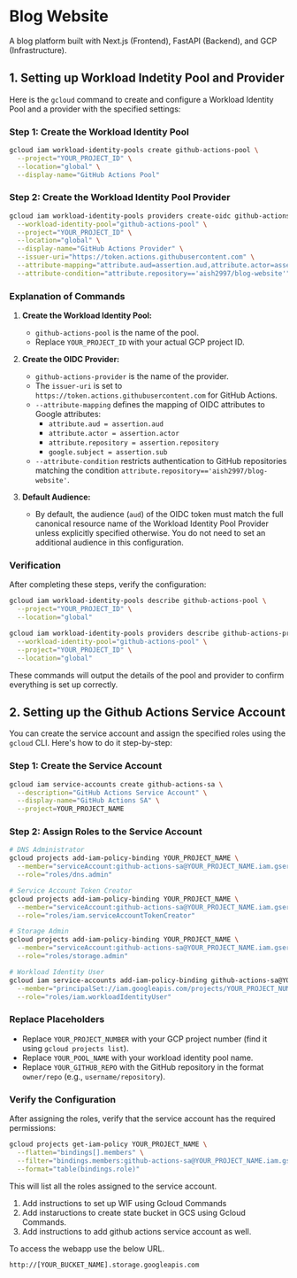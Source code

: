 # Blog Website

A blog platform built with Next.js (Frontend), FastAPI (Backend), and GCP (Infrastructure).

## 1. Setting up Workload Indetity Pool and Provider

Here is the `gcloud` command to create and configure a Workload Identity Pool and a provider with the specified settings:

### Step 1: Create the Workload Identity Pool
```bash
gcloud iam workload-identity-pools create github-actions-pool \
  --project="YOUR_PROJECT_ID" \
  --location="global" \
  --display-name="GitHub Actions Pool"
```

### Step 2: Create the Workload Identity Pool Provider
```bash
gcloud iam workload-identity-pools providers create-oidc github-actions-provider \
  --workload-identity-pool="github-actions-pool" \
  --project="YOUR_PROJECT_ID" \
  --location="global" \
  --display-name="GitHub Actions Provider" \
  --issuer-uri="https://token.actions.githubusercontent.com" \
  --attribute-mapping="attribute.aud=assertion.aud,attribute.actor=assertion.actor,attribute.repository=assertion.repository,google.subject=assertion.sub" \
  --attribute-condition="attribute.repository=='aish2997/blog-website'"
```

### Explanation of Commands
1. **Create the Workload Identity Pool:**
   - `github-actions-pool` is the name of the pool.
   - Replace `YOUR_PROJECT_ID` with your actual GCP project ID.

2. **Create the OIDC Provider:**
   - `github-actions-provider` is the name of the provider.
   - The `issuer-uri` is set to `https://token.actions.githubusercontent.com` for GitHub Actions.
   - `--attribute-mapping` defines the mapping of OIDC attributes to Google attributes:
     - `attribute.aud = assertion.aud`
     - `attribute.actor = assertion.actor`
     - `attribute.repository = assertion.repository`
     - `google.subject = assertion.sub`
   - `--attribute-condition` restricts authentication to GitHub repositories matching the condition `attribute.repository=='aish2997/blog-website'`.

3. **Default Audience:**
   - By default, the audience (`aud`) of the OIDC token must match the full canonical resource name of the Workload Identity Pool Provider unless explicitly specified otherwise. You do not need to set an additional audience in this configuration.

### Verification
After completing these steps, verify the configuration:
```bash
gcloud iam workload-identity-pools describe github-actions-pool \
  --project="YOUR_PROJECT_ID" \
  --location="global"

gcloud iam workload-identity-pools providers describe github-actions-provider \
  --workload-identity-pool="github-actions-pool" \
  --project="YOUR_PROJECT_ID" \
  --location="global"
```

These commands will output the details of the pool and provider to confirm everything is set up correctly.

## 2. Setting up the Github Actions Service Account

You can create the service account and assign the specified roles using the `gcloud` CLI. Here's how to do it step-by-step:

### Step 1: Create the Service Account
```bash
gcloud iam service-accounts create github-actions-sa \
  --description="GitHub Actions Service Account" \
  --display-name="GitHub Actions SA" \
  --project=YOUR_PROJECT_NAME
```

### Step 2: Assign Roles to the Service Account
```bash
# DNS Administrator
gcloud projects add-iam-policy-binding YOUR_PROJECT_NAME \
  --member="serviceAccount:github-actions-sa@YOUR_PROJECT_NAME.iam.gserviceaccount.com" \
  --role="roles/dns.admin"

# Service Account Token Creator
gcloud projects add-iam-policy-binding YOUR_PROJECT_NAME \
  --member="serviceAccount:github-actions-sa@YOUR_PROJECT_NAME.iam.gserviceaccount.com" \
  --role="roles/iam.serviceAccountTokenCreator"

# Storage Admin
gcloud projects add-iam-policy-binding YOUR_PROJECT_NAME \
  --member="serviceAccount:github-actions-sa@YOUR_PROJECT_NAME.iam.gserviceaccount.com" \
  --role="roles/storage.admin"

# Workload Identity User
gcloud iam service-accounts add-iam-policy-binding github-actions-sa@YOUR_PROJECT_NAME.iam.gserviceaccount.com \
  --member="principalSet://iam.googleapis.com/projects/YOUR_PROJECT_NUMBER/locations/global/workloadIdentityPools/YOUR_POOL_NAME/attribute.repository/YOUR_GITHUB_REPO" \
  --role="roles/iam.workloadIdentityUser"
```

### Replace Placeholders
- Replace `YOUR_PROJECT_NUMBER` with your GCP project number (find it using `gcloud projects list`).
- Replace `YOUR_POOL_NAME` with your workload identity pool name.
- Replace `YOUR_GITHUB_REPO` with the GitHub repository in the format `owner/repo` (e.g., `username/repository`).

### Verify the Configuration
After assigning the roles, verify that the service account has the required permissions:
```bash
gcloud projects get-iam-policy YOUR_PROJECT_NAME \
  --flatten="bindings[].members" \
  --filter="bindings.members:github-actions-sa@YOUR_PROJECT_NAME.iam.gserviceaccount.com" \
  --format="table(bindings.role)"
```

This will list all the roles assigned to the service account.

1. Add instructions to set up WIF using Gcloud Commands
2. Add instaructions to create state bucket in GCS using Gcloud Commands.
3. Add instructions to add github actions service account as well.

To access the webapp use the below URL.
 
 ```
 http://[YOUR_BUCKET_NAME].storage.googleapis.com
 ```